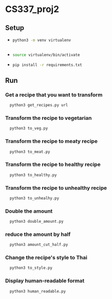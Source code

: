 # CS337_proj2

## Setup
* ```sh
  python3 -m venv virtualenv
 
* ```sh
  source virtualenv/bin/activate
  
* ```sh
  pip install -r requirements.txt
  
## Run

### Get a recipe that you want to transform
```sh
  python3 get_recipes.py url
```  
  
### Transform the recipe to vegetarian
```sh
  python3 to_veg.py
```

### Transform the recipe to meaty recipe
```sh
  python3 to_meat.py
```

### Transform the recipe to healthy recipe
```sh
  python3 to_healthy.py
```

### Transform the recipe to unhealthy recipe
```sh
  python3 to_unhealhy.py
```

### Double the amount
```sh
  python3 double_amount.py
```

### reduce the amount by half
```sh
  python3 amount_cut_half.py
```

### Change the recipe's style to Thai
```sh
  python3 to_style.py
```
### Display human-readable format
```sh
  python3 human_readable.py
```
